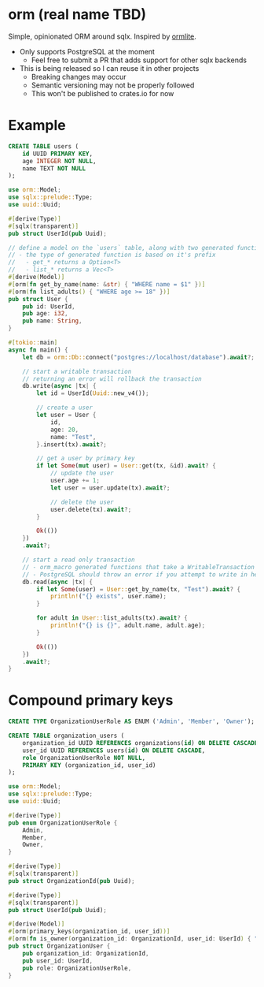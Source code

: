 # orm (real name TBD)

Simple, opinionated ORM around sqlx. Inspired by [ormlite](https://github.com/kurtbuilds/ormlite).

- Only supports PostgreSQL at the moment
  - Feel free to submit a PR that adds support for other sqlx backends
- This is being released so I can reuse it in other projects
  - Breaking changes may occur
  - Semantic versioning may not be properly followed
  - This won't be published to crates.io for now

# Example

```sql
CREATE TABLE users (
    id UUID PRIMARY KEY,
    age INTEGER NOT NULL,
    name TEXT NOT NULL
);
```

```rust
use orm::Model;
use sqlx::prelude::Type;
use uuid::Uuid;

#[derive(Type)]
#[sqlx(transparent)]
pub struct UserId(pub Uuid);

// define a model on the `users` table, along with two generated functions
// - the type of generated function is based on it's prefix
//   - get_* returns a Option<T>
//   - list_* returns a Vec<T>
#[derive(Model)]
#[orm(fn get_by_name(name: &str) { "WHERE name = $1" })]
#[orm(fn list_adults() { "WHERE age >= 18" })]
pub struct User {
    pub id: UserId,
    pub age: i32,
    pub name: String,
}

#[tokio::main]
async fn main() {
    let db = orm::Db::connect("postgres://localhost/database").await?;

    // start a writable transaction
    // returning an error will rollback the transaction
    db.write(async |tx| {
        let id = UserId(Uuid::new_v4());

        // create a user
        let user = User {
            id,
            age: 20,
            name: "Test",
        }.insert(tx).await?;

        // get a user by primary key
        if let Some(mut user) = User::get(tx, &id).await? {
            // update the user
            user.age += 1;
            let user = user.update(tx).await?;

            // delete the user
            user.delete(tx).await?;
        }

        Ok(())
    })
    .await?;

    // start a read only transaction
    // - orm_macro generated functions that take a WritableTransaction can't be called here
    // - PostgreSQL should throw an error if you attempt to write in here
    db.read(async |tx| {
        if let Some(user) = User::get_by_name(tx, "Test").await? {
            println!("{} exists", user.name);
        }

        for adult in User::list_adults(tx).await? {
            println!("{} is {}", adult.name, adult.age);
        }

        Ok(())
    })
    .await?;
}
```

# Compound primary keys

```sql
CREATE TYPE OrganizationUserRole AS ENUM ('Admin', 'Member', 'Owner');

CREATE TABLE organization_users (
    organization_id UUID REFERENCES organizations(id) ON DELETE CASCADE,
    user_id UUID REFERENCES users(id) ON DELETE CASCADE,
    role OrganizationUserRole NOT NULL,
    PRIMARY KEY (organization_id, user_id)
);
```

```rust
use orm::Model;
use sqlx::prelude::Type;
use uuid::Uuid;

#[derive(Type)]
pub enum OrganizationUserRole {
    Admin,
    Member,
    Owner,
}

#[derive(Type)]
#[sqlx(transparent)]
pub struct OrganizationId(pub Uuid);

#[derive(Type)]
#[sqlx(transparent)]
pub struct UserId(pub Uuid);

#[derive(Model)]
#[orm(primary_keys(organization_id, user_id))]
#[orm(fn is_owner(organization_id: OrganizationId, user_id: UserId) { "where organization_id = $1 and user_id = $2 and role = 'Owner'" })]
pub struct OrganizationUser {
    pub organization_id: OrganizationId,
    pub user_id: UserId,
    pub role: OrganizationUserRole,
}
```
